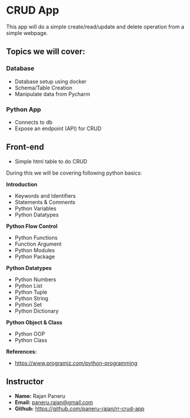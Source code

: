 # CRUD App

This app will do a simple create/read/update and delete operation from a simple webpage.

## Topics we will cover:

### Database

* Database setup using docker
* Schema/Table Creation
* Manipulate data from Pycharm

### Python App

* Connects to db
* Expose an endpoint (API) for CRUD

## Front-end

* Simple html table to do CRUD

During this we will be covering following python basics:

**Introduction**

* Keywords and Identifiers
* Statements & Comments
* Python Variables
* Python Datatypes

**Python Flow Control**

* Python Functions
* Function Argument
* Python Modules
* Python Package

**Python Datatypes**

* Python Numbers
* Python List
* Python Tuple
* Python String
* Python Set
* Python Dictionary

**Python Object & Class**

* Python OOP
* Python Class

**References:**

* https://www.programiz.com/python-programming

## Instructor

* **Name:** Rajan Paneru
* **Email:** paneru.rajan@gmail.com
* **Github:** https://github.com/paneru-rajan/rr-crud-app
